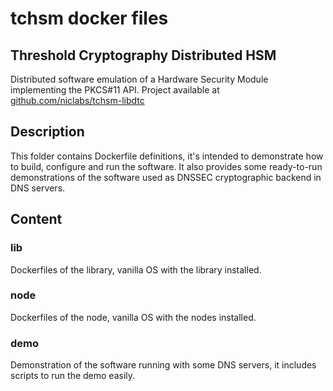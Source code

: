 # tchsm docker files

## Threshold Cryptography Distributed HSM
Distributed software emulation of a Hardware Security Module implementing the
PKCS#11 API. Project available at 
[github.com/niclabs/tchsm-libdtc](https://www.github.com/niclabs/tchsm-libdtc)

## Description
This folder contains Dockerfile definitions, it's intended to demonstrate how
to build, configure and run the software. It also provides some ready-to-run
demonstrations of the software used as DNSSEC cryptographic backend in DNS servers.

## Content

### lib
Dockerfiles of the library, vanilla OS with the library installed.

### node
Dockerfiles of the node, vanilla OS with the nodes installed.

### demo
Demonstration of the software running with some DNS servers, it includes scripts to run the demo easily.
